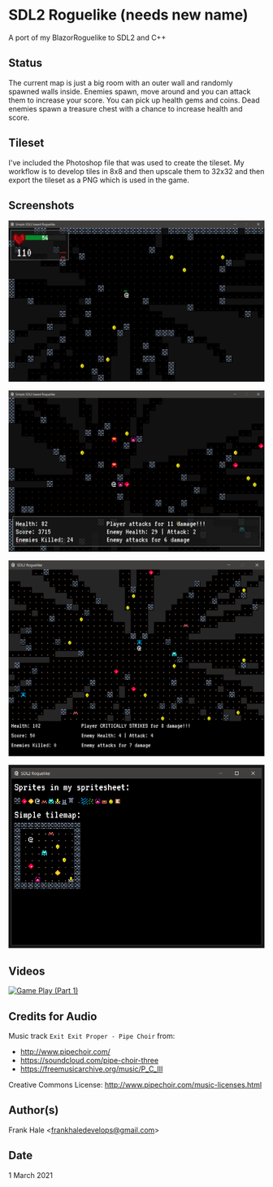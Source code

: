 # SDL2 Roguelike (needs new name)

A port of my BlazorRoguelike to SDL2 and C++

## Status

The current map is just a big room with an outer wall and randomly spawned 
walls inside. Enemies spawn, move around and you can attack them to increase
your score. You can pick up health gems and coins. Dead enemies spawn a 
treasure chest with a chance to increase health and score.

## Tileset

I've included the Photoshop file that was used to create the tileset. My 
workflow is to develop tiles in 8x8 and then upscale them to 32x32 and then 
export the tileset as a PNG which is used in the game.

## Screenshots

![New](screenshots/fourth.png)

![Old](screenshots/third.png)

![Old](screenshots/second.png)

![Old](screenshots/first.png)

## Videos

[![Game Play (Part 1)](https://img.youtube.com/vi/IOBuFlfgCSE/0.jpg)](https://www.youtube.com/watch?v=IOBuFlfgCSE)

## Credits for Audio

Music track `Exit Exit Proper - Pipe Choir` from: 

- http://www.pipechoir.com/
- https://soundcloud.com/pipe-choir-three
- https://freemusicarchive.org/music/P_C_III

Creative Commons License: http://www.pipechoir.com/music-licenses.html

## Author(s)

Frank Hale &lt;frankhaledevelops@gmail.com&gt;

## Date

1 March 2021